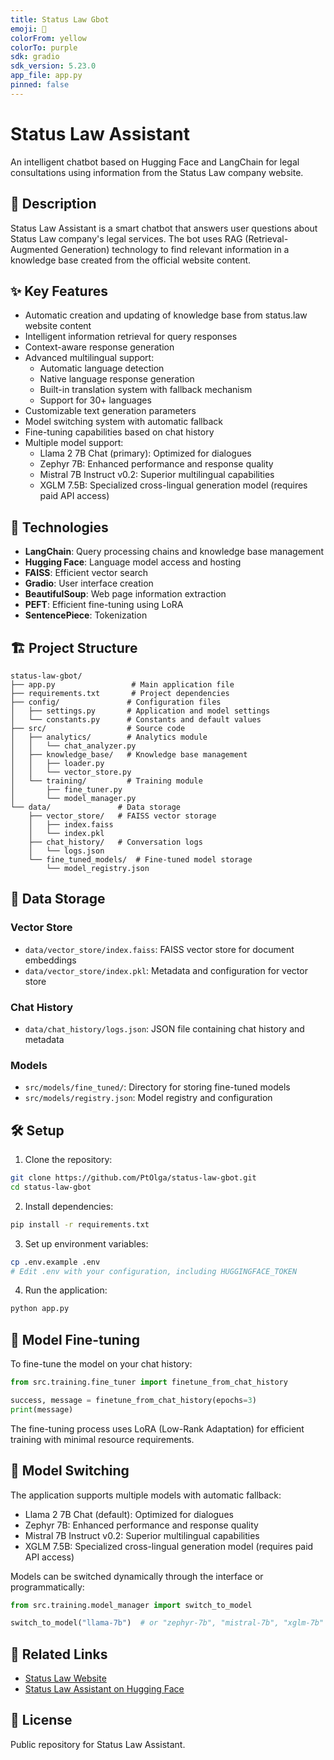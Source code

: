 ```yaml
---
title: Status Law Gbot
emoji: 💬
colorFrom: yellow
colorTo: purple
sdk: gradio
sdk_version: 5.23.0
app_file: app.py
pinned: false
---
```


# Status Law Assistant

An intelligent chatbot based on Hugging Face and LangChain for legal consultations using information from the Status Law company website.

## 📝 Description

Status Law Assistant is a smart chatbot that answers user questions about Status Law company's legal services. The bot uses RAG (Retrieval-Augmented Generation) technology to find relevant information in a knowledge base created from the official website content.

## ✨ Key Features

- Automatic creation and updating of knowledge base from status.law website content
- Intelligent information retrieval for query responses
- Context-aware response generation
- Advanced multilingual support:
  - Automatic language detection
  - Native language response generation
  - Built-in translation system with fallback mechanism
  - Support for 30+ languages
- Customizable text generation parameters
- Model switching system with automatic fallback
- Fine-tuning capabilities based on chat history
- Multiple model support:
  - Llama 2 7B Chat (primary): Optimized for dialogues
  - Zephyr 7B: Enhanced performance and response quality
  - Mistral 7B Instruct v0.2: Superior multilingual capabilities
  - XGLM 7.5B: Specialized cross-lingual generation model (requires paid API access)

## 🚀 Technologies

- **LangChain**: Query processing chains and knowledge base management
- **Hugging Face**: Language model access and hosting
- **FAISS**: Efficient vector search
- **Gradio**: User interface creation
- **BeautifulSoup**: Web page information extraction
- **PEFT**: Efficient fine-tuning using LoRA
- **SentencePiece**: Tokenization

## 🏗️ Project Structure

```
status-law-gbot/
├── app.py                 # Main application file
├── requirements.txt       # Project dependencies
├── config/               # Configuration files
│   ├── settings.py       # Application and model settings
│   └── constants.py      # Constants and default values
├── src/                  # Source code
│   ├── analytics/        # Analytics module
│   │   └── chat_analyzer.py
│   ├── knowledge_base/   # Knowledge base management
│   │   ├── loader.py
│   │   └── vector_store.py
│   └── training/         # Training module
│       ├── fine_tuner.py
│       └── model_manager.py
└── data/               # Data storage
    ├── vector_store/   # FAISS vector storage
    │   ├── index.faiss
    │   └── index.pkl
    ├── chat_history/   # Conversation logs
    │   └── logs.json
    └── fine_tuned_models/  # Fine-tuned model storage
        └── model_registry.json
```

## 💾 Data Storage

### Vector Store
- `data/vector_store/index.faiss`: FAISS vector store for document embeddings
- `data/vector_store/index.pkl`: Metadata and configuration for vector store

### Chat History
- `data/chat_history/logs.json`: JSON file containing chat history and metadata

### Models
- `src/models/fine_tuned/`: Directory for storing fine-tuned models
- `src/models/registry.json`: Model registry and configuration

## 🛠️ Setup

1. Clone the repository:
```bash
git clone https://github.com/PtOlga/status-law-gbot.git
cd status-law-gbot
```

2. Install dependencies:
```bash
pip install -r requirements.txt
```

3. Set up environment variables:
```bash
cp .env.example .env
# Edit .env with your configuration, including HUGGINGFACE_TOKEN
```

4. Run the application:
```bash
python app.py
```

## 🔧 Model Fine-tuning

To fine-tune the model on your chat history:

```python
from src.training.fine_tuner import finetune_from_chat_history

success, message = finetune_from_chat_history(epochs=3)
print(message)
```

The fine-tuning process uses LoRA (Low-Rank Adaptation) for efficient training with minimal resource requirements.

## 🔄 Model Switching

The application supports multiple models with automatic fallback:

- Llama 2 7B Chat (default): Optimized for dialogues
- Zephyr 7B: Enhanced performance and response quality
- Mistral 7B Instruct v0.2: Superior multilingual capabilities
- XGLM 7.5B: Specialized cross-lingual generation model (requires paid API access)

Models can be switched dynamically through the interface or programmatically:

```python
from src.training.model_manager import switch_to_model

switch_to_model("llama-7b")  # or "zephyr-7b", "mistral-7b", "xglm-7b"
```

## 🔗 Related Links

- [Status Law Website](https://status.law)
- [Status Law Assistant on Hugging Face](https://huggingface.co/spaces/Rulga/status-law-gbot)

## 📝 License

Public repository for Status Law Assistant.

